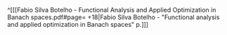^[[[Fabio Silva Botelho - Functional Analysis and Applied Optimization in Banach spaces.pdf#page= +18|Fabio Silva Botelho - "Functional analysis and applied optimization in Banach spaces" p.]]]
